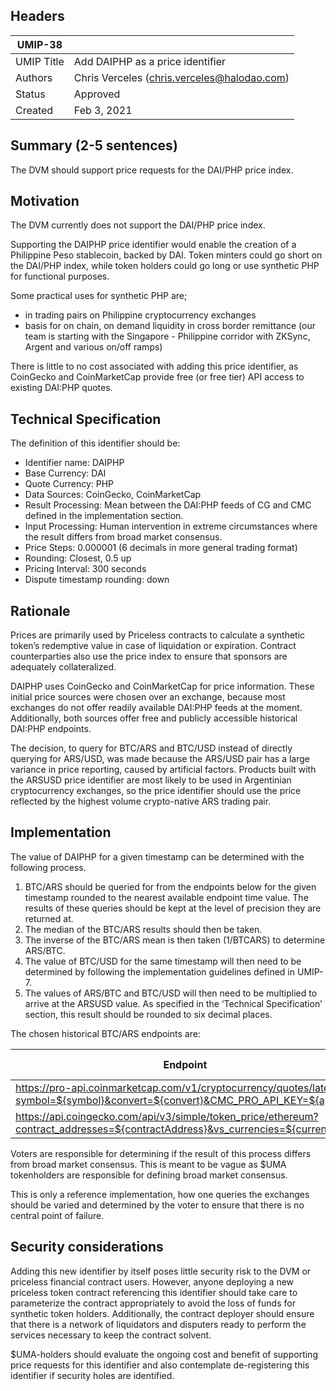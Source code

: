 ## Headers

| UMIP-38    |                                             |
| ---------- | ------------------------------------------- |
| UMIP Title | Add DAIPHP as a price identifier            |
| Authors    | Chris Verceles (chris.verceles@halodao.com) |
| Status     | Approved                                    |
| Created    | Feb 3, 2021                                 |

## Summary (2-5 sentences)

The DVM should support price requests for the DAI/PHP price index.

## Motivation

The DVM currently does not support the DAI/PHP price index.

Supporting the DAIPHP price identifier would enable the creation of a Philippine Peso stablecoin, backed by DAI. Token minters could go short on the DAI/PHP index, while token holders could go long or use synthetic PHP for functional purposes.

Some practical uses for synthetic PHP are;

- in trading pairs on Philippine cryptocurrency exchanges
- basis for on chain, on demand liquidity in cross border remittance (our team is starting with the Singapore - Philippine corridor with ZKSync, Argent and various on/off ramps)

There is little to no cost associated with adding this price identifier, as CoinGecko and CoinMarketCap provide free (or free tier) API access to existing DAI:PHP quotes.

## Technical Specification

The definition of this identifier should be:

- Identifier name: DAIPHP
- Base Currency: DAI
- Quote Currency: PHP
- Data Sources: CoinGecko, CoinMarketCap
- Result Processing: Mean between the DAI:PHP feeds of CG and CMC defined in the implementation section.
- Input Processing: Human intervention in extreme circumstances where the result differs from broad market consensus.
- Price Steps: 0.000001 (6 decimals in more general trading format)
- Rounding: Closest, 0.5 up
- Pricing Interval: 300 seconds
- Dispute timestamp rounding: down

## Rationale

Prices are primarily used by Priceless contracts to calculate a synthetic token’s redemptive value in case of liquidation or expiration. Contract counterparties also use the price index to ensure that sponsors are adequately collateralized.

DAIPHP uses CoinGecko and CoinMarketCap for price information. These initial price sources were chosen over an exchange, because most exchanges do not offer readily available DAI:PHP feeds at the moment. Additionally, both sources offer free and publicly accessible historical DAI:PHP endpoints.

The decision, to query for BTC/ARS and BTC/USD instead of directly querying for ARS/USD, was made because the ARS/USD pair has a large variance in price reporting, caused by artificial factors. Products built with the ARSUSD price identifier are most likely to be used in Argentinian cryptocurrency exchanges, so the price identifier should use the price reflected by the highest volume crypto-native ARS trading pair.

## Implementation

The value of DAIPHP for a given timestamp can be determined with the following process.

1. BTC/ARS should be queried for from the endpoints below for the given timestamp rounded to the nearest available endpoint time value. The results of these queries should be kept at the level of precision they are returned at.
2. The median of the BTC/ARS results should then be taken.
3. The inverse of the BTC/ARS mean is then taken (1/BTCARS) to determine ARS/BTC.
4. The value of BTC/USD for the same timestamp will then need to be determined by following the implementation guidelines defined in UMIP-7.
5. The values of ARS/BTC and BTC/USD will then need to be multiplied to arrive at the ARSUSD value. As specified in the ‘Technical Specification’ section, this result should be rounded to six decimal places.

The chosen historical BTC/ARS endpoints are:

| Endpoint                                                                                                                        | Field name of price |
| ------------------------------------------------------------------------------------------------------------------------------- | ------------------- |
| https://pro-api.coinmarketcap.com/v1/cryptocurrency/quotes/latest?symbol=${symbol}&convert=${convert}&CMC_PRO_API_KEY=${apiKey} | _price_             |
| https://api.coingecko.com/api/v3/simple/token_price/ethereum?contract_addresses=${contractAddress}&vs_currencies=${currency}    | _${currency}_       |

Voters are responsible for determining if the result of this process differs from broad market consensus. This is meant to be vague as $UMA tokenholders are responsible for defining broad market consensus.

This is only a reference implementation, how one queries the exchanges should be varied and determined by the voter to ensure that there is no central point of failure.

## Security considerations

Adding this new identifier by itself poses little security risk to the DVM or priceless financial contract users. However, anyone deploying a new priceless token contract referencing this identifier should take care to parameterize the contract appropriately to avoid the loss of funds for synthetic token holders. Additionally, the contract deployer should ensure that there is a network of liquidators and disputers ready to perform the services necessary to keep the contract solvent.

$UMA-holders should evaluate the ongoing cost and benefit of supporting price requests for this identifier and also contemplate de-registering this identifier if security holes are identified.
